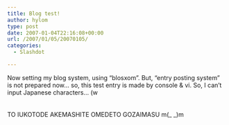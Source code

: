 ```yaml
---
title: Blog test!
author: hylom
type: post
date: 2007-01-04T22:16:08+00:00
url: /2007/01/05/20070105/
categories:
  - Slashdot

---
```

Now setting my blog system&#44; using &#8220;blosxom&#8221;. But&#44; &#8220;entry posting system&#8221; is not prepared now&#8230; so&#44; this test entry is made by console &#038; vi. So&#44; I can&#8217;t input Japanese characters&#8230; (w  
</br>   
TO IUKOTODE AKEMASHITE OMEDETO GOZAIMASU m(_ _)m</br>  
</br>
